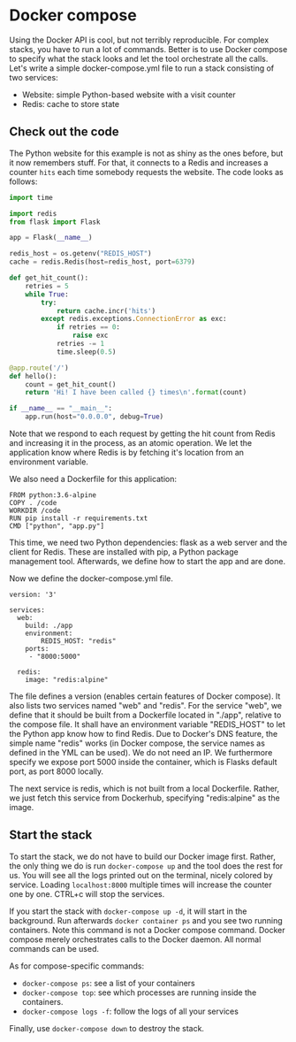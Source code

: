 # Docker compose

Using the Docker API is cool, but not terribly reproducible.
For complex stacks, you have to run a lot of commands.
Better is to use Docker compose to specify what the stack looks and let the tool orchestrate all the calls.
Let's write a simple docker-compose.yml file to run a stack consisting of two services:
- Website: simple Python-based website with a visit counter
- Redis: cache to store state

## Check out the code

The Python website for this example is not as shiny as the ones before, but it now remembers stuff.
For that, it connects to a Redis and increases a counter `hits` each time somebody requests the website.
The code looks as follows:
```python
import time

import redis
from flask import Flask

app = Flask(__name__)

redis_host = os.getenv("REDIS_HOST")
cache = redis.Redis(host=redis_host, port=6379)

def get_hit_count():
    retries = 5
    while True:
        try:
            return cache.incr('hits')
        except redis.exceptions.ConnectionError as exc:
            if retries == 0:
                raise exc
            retries -= 1
            time.sleep(0.5)

@app.route('/')
def hello():
    count = get_hit_count()
    return 'Hi! I have been called {} times\n'.format(count)

if __name__ == "__main__":
    app.run(host="0.0.0.0", debug=True)
```

Note that we respond to each request by getting the hit count from Redis and increasing it in the process, as an atomic operation.
We let the application know where Redis is by fetching it's location from an environment variable.

We also need a Dockerfile for this application:
```docker
FROM python:3.6-alpine
COPY . /code
WORKDIR /code
RUN pip install -r requirements.txt
CMD ["python", "app.py"]
```

This time, we need two Python dependencies: flask as a web server and the client for Redis.
These are installed with pip, a Python package management tool.
Afterwards, we define how to start the app and are done.

Now we define the docker-compose.yml file.
```docker-compose
version: '3'

services:
  web:
    build: ./app
    environment:
        REDIS_HOST: "redis"
    ports:
     - "8000:5000"

  redis:
    image: "redis:alpine"
```

The file defines a version (enables certain features of Docker compose).
It also lists two services named "web" and "redis".
For the service "web", we define that it should be built from a Dockerfile located in "./app", relative to the compose file.
It shall have an environment variable "REDIS_HOST" to let the Python app know how to find Redis.
Due to Docker's DNS feature, the simple name "redis" works (in Docker compose, the service names as defined in the YML can be used).
We do not need an IP.
We furthermore specify we expose port 5000 inside the container, which is Flasks default port, as port 8000 locally.

The next service is redis, which is not built from a local Dockerfile.
Rather, we just fetch this service from Dockerhub, specifying "redis:alpine" as the image.

## Start the stack

To start the stack, we do not have to build our Docker image first.
Rather, the only thing we do is run `docker-compose up` and the tool does the rest for us.
You will see all the logs printed out on the terminal, nicely colored by service.
Loading `localhost:8000` multiple times will increase the counter one by one.
CTRL+c will stop the services.

If you start the stack with `docker-compose up -d`, it will start in the background.
Run afterwards `docker container ps` and you see two running containers.
Note this command is not a Docker compose command.
Docker compose merely orchestrates calls to the Docker daemon.
All normal commands can be used.

As for compose-specific commands:
- `docker-compose ps`: see a list of your containers
- `docker-compose top`: see which processes are running inside the containers.
- `docker-compose logs -f`: follow the logs of all your services

Finally, use `docker-compose down` to destroy the stack.







